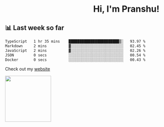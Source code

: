<div align="right" >
   
   <H1>Hi, I'm Pranshu!</H1>

</div>

## 📊 Last week so far
<!--START_SECTION:waka-->

```txt
TypeScript   1 hr 35 mins    ███████████████████████▒░   93.97 %
Markdown     2 mins          ▓░░░░░░░░░░░░░░░░░░░░░░░░   02.45 %
JavaScript   2 mins          ▓░░░░░░░░░░░░░░░░░░░░░░░░   02.26 %
JSON         0 secs          ░░░░░░░░░░░░░░░░░░░░░░░░░   00.54 %
Docker       0 secs          ░░░░░░░░░░░░░░░░░░░░░░░░░   00.43 %
```

<!--END_SECTION:waka-->

Check out my [website](https://pranshu05.vercel.app)

<img align="left" width="150" src="https://user-images.githubusercontent.com/70943732/209951571-93b7afe5-f523-4683-b725-5d94b287e94e.png">

